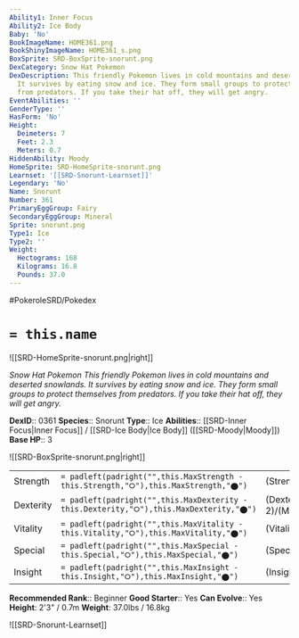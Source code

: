 ```yaml
---
Ability1: Inner Focus
Ability2: Ice Body
Baby: 'No'
BookImageName: HOME361.png
BookShinyImageName: HOME361_s.png
BoxSprite: SRD-BoxSprite-snorunt.png
DexCategory: Snow Hat Pokemon
DexDescription: This friendly Pokemon lives in cold mountains and deserted snowlands.
  It survives by eating snow and ice. They form small groups to protect themselves
  from predators. If you take their hat off, they will get angry.
EventAbilities: ''
GenderType: ''
HasForm: 'No'
Height:
  Deimeters: 7
  Feet: 2.3
  Meters: 0.7
HiddenAbility: Moody
HomeSprite: SRD-HomeSprite-snorunt.png
Learnset: '[[SRD-Snorunt-Learnset]]'
Legendary: 'No'
Name: Snorunt
Number: 361
PrimaryEggGroup: Fairy
SecondaryEggGroup: Mineral
Sprite: snorunt.png
Type1: Ice
Type2: ''
Weight:
  Hectograms: 168
  Kilograms: 16.8
  Pounds: 37.0
---
```


#PokeroleSRD/Pokedex

# `= this.name`

![[SRD-HomeSprite-snorunt.png|right]]

*Snow Hat Pokemon*
*This friendly Pokemon lives in cold mountains and deserted snowlands. It survives by eating snow and ice. They form small groups to protect themselves from predators. If you take their hat off, they will get angry.*

**DexID**:: 0361
**Species**:: Snorunt
**Type**:: Ice
**Abilities**:: [[SRD-Inner Focus|Inner Focus]] / [[SRD-Ice Body|Ice Body]] ([[SRD-Moody|Moody]])
**Base HP**:: 3

![[SRD-BoxSprite-snorunt.png|right]]

|           |                                                                                        |                                          |
| --------- | -------------------------------------------------------------------------------------- | ---------------------------------------- |
| Strength  | `= padleft(padright("",this.MaxStrength - this.Strength,"⭘"),this.MaxStrength,"⬤")`    | (Strength::2)/(MaxStrength::4)   |
| Dexterity | `= padleft(padright("",this.MaxDexterity - this.Dexterity,"⭘"),this.MaxDexterity,"⬤")` | (Dexterity:: 2)/(MaxDexterity::4) |
| Vitality  | `= padleft(padright("",this.MaxVitality - this.Vitality,"⭘"),this.MaxVitality,"⬤")`    | (Vitality::2)/(MaxVitality::4)   |
| Special   | `= padleft(padright("",this.MaxSpecial - this.Special,"⭘"),this.MaxSpecial,"⬤")`       | (Special::2)/(MaxSpecial::4)     |
| Insight   | `= padleft(padright("",this.MaxInsight - this.Insight,"⭘"),this.MaxInsight,"⬤")`       | (Insight::2)/(MaxInsight::4)     |

**Recommended Rank**:: Beginner
**Good Starter**:: Yes
**Can Evolve**:: Yes
**Height**: 2'3" / 0.7m
**Weight**: 37.0lbs / 16.8kg

![[SRD-Snorunt-Learnset]]